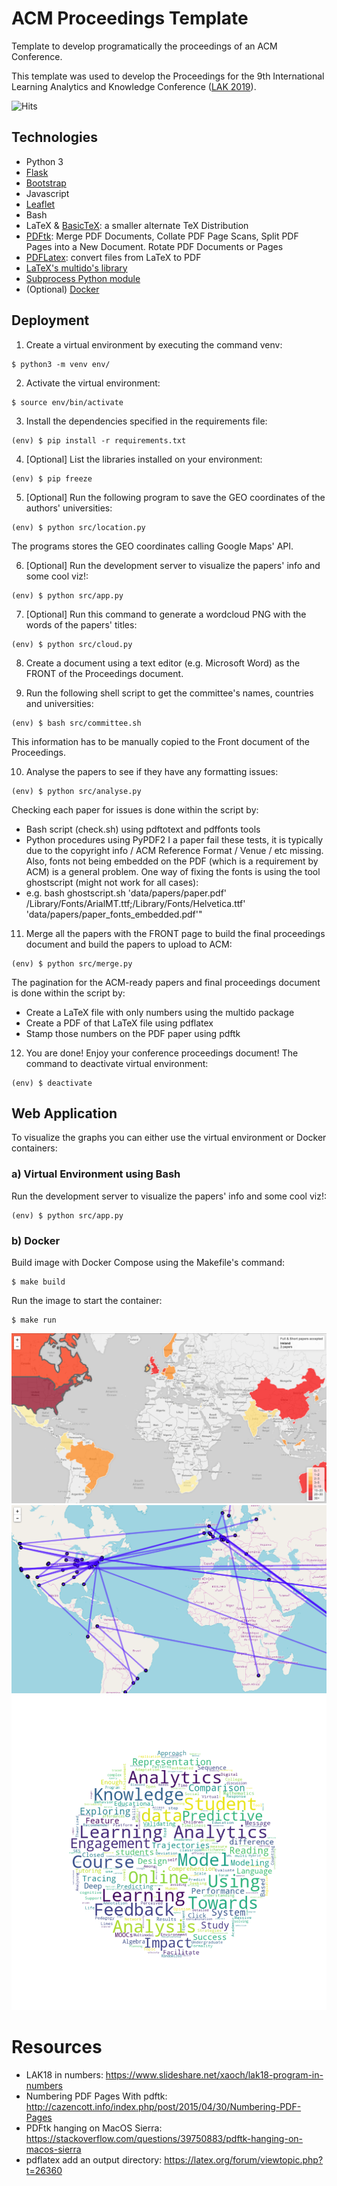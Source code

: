 # ACM Proceedings Template

Template to develop programatically the proceedings of an ACM Conference.

This template was used to develop the Proceedings for the 9th International Learning Analytics and Knowledge Conference ([LAK 2019](https://lak19.solaresearch.org)).

![Hits](https://hitcounter.pythonanywhere.com/count/tag.svg?url=https%3A%2F%2Fgithub.com%2Fdazcona%2Fproceedings)

## Technologies

* Python 3
* [Flask](http://flask.pocoo.org/)
* [Bootstrap](https://getbootstrap.com/)
* Javascript
* [Leaflet](https://leafletjs.com/)
* Bash
* LaTeX & [BasicTeX](http://www.tug.org/mactex/morepackages.html): a smaller alternate TeX Distribution
* [PDFtk](https://www.pdflabs.com/tools/pdftk-server/): Merge PDF Documents, Collate PDF Page Scans, Split PDF Pages into a New Document. Rotate PDF Documents or Pages
* [PDFLatex](https://linux.die.net/man/1/pdflatex): convert files from LaTeX to PDF
* [LaTeX's multido's library](https://ctan.org/tex-archive/macros/generic/multido?lang=en)
* [Subprocess Python module](https://docs.python.org/3.6/library/subprocess.html)
* (Optional) [Docker](https://www.docker.com/)

## Deployment

1. Create a virtual environment by executing the command venv:
```
$ python3 -m venv env/
```

2. Activate the virtual environment:
```
$ source env/bin/activate
```

3. Install the dependencies specified in the requirements file:
```
(env) $ pip install -r requirements.txt
```

4. [Optional] List the libraries installed on your environment:
```
(env) $ pip freeze
```

5. [Optional] Run the following program to save the GEO coordinates of the authors' universities:
```
(env) $ python src/location.py
```
The programs stores the GEO coordinates calling Google Maps' API.

6. [Optional] Run the development server to visualize the papers' info and some cool viz!:
```
(env) $ python src/app.py
```

7. [Optional] Run this command to generate a wordcloud PNG with the words of the papers' titles:
```
(env) $ python src/cloud.py
```

8. Create a document using a text editor (e.g. Microsoft Word) as the FRONT of the Proceedings document.

9. Run the following shell script to get the committee's names, countries and universities:
```
(env) $ bash src/committee.sh
```
This information has to be manually copied to the Front document of the Proceedings.

10. Analyse the papers to see if they have any formatting issues:
```
(env) $ python src/analyse.py
```
Checking each paper for issues is done within the script by:
* Bash script (check.sh) using pdftotext and pdffonts tools
* Python procedures using PyPDF2
I a paper fail these tests, it is typically due to the copyright info / ACM Reference Format / Venue / etc missing. Also, fonts not being embedded on the PDF (which is a requirement by ACM) is a general problem. One way of fixing the fonts is using the tool ghostscript (might not work for all cases):
* e.g. bash ghostscript.sh 'data/papers/paper.pdf' /Library/Fonts/ArialMT.ttf;/Library/Fonts/Helvetica.ttf' 'data/papers/paper_fonts_embedded.pdf'"

11. Merge all the papers with the FRONT page to build the final proceedings document and build the papers to upload to ACM:
```
(env) $ python src/merge.py
```
The pagination for the ACM-ready papers and final proceedings document is done within the script by:
* Create a LaTeX file with only numbers using the multido package
* Create a PDF of that LaTeX file using pdflatex
* Stamp those numbers on the PDF paper using pdftk

12. You are done! Enjoy your conference proceedings document!
The command to deactivate virtual environment:
```
(env) $ deactivate
```

## Web Application

To visualize the graphs you can either use the virtual environment or Docker containers:

### a) Virtual Environment using Bash

Run the development server to visualize the papers' info and some cool viz!:
```
(env) $ python src/app.py
```

### b) Docker

Build image with Docker Compose using the Makefile's command:
```
$ make build
```

Run the image to start the container:
```
$ make run
```

![](data/figures/countries.png "Countries")
![](data/figures/collaborations_USA.png "Collaborations")
![](data/figures/wordcloud.png "WordCloud")


# Resources

* LAK18 in numbers: https://www.slideshare.net/xaoch/lak18-program-in-numbers
* Numbering PDF Pages With pdftk: http://cazencott.info/index.php/post/2015/04/30/Numbering-PDF-Pages
* PDFtk hanging on MacOS Sierra: https://stackoverflow.com/questions/39750883/pdftk-hanging-on-macos-sierra
* pdflatex add an output directory: https://latex.org/forum/viewtopic.php?t=26360